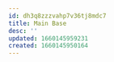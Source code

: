 ```yaml
---
id: dh3q8zzzvahp7v36tj8mdc7
title: Main Base
desc: ''
updated: 1660145959231
created: 1660145950164
---
```

